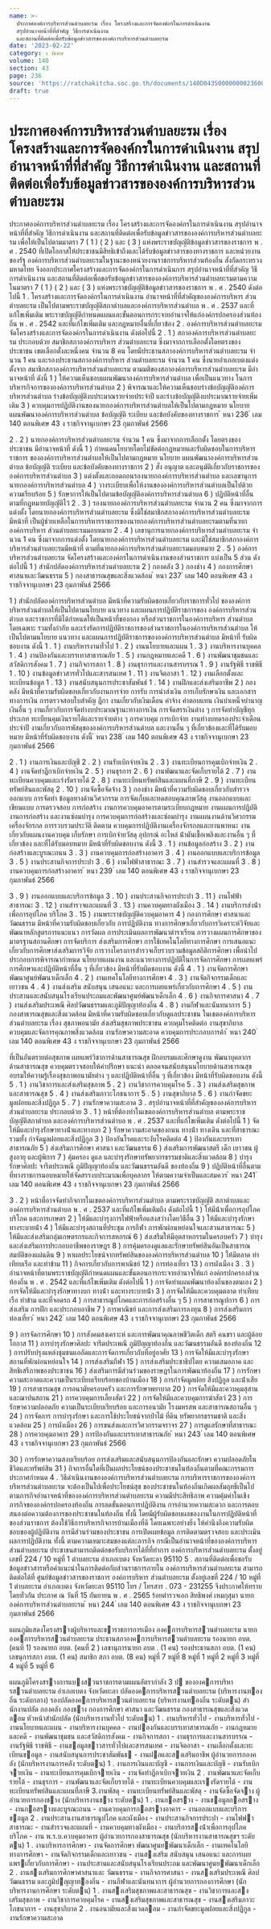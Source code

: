 ```yaml
---
name: >-
  ประกาศองค์การบริหารส่วนตำบลยะรม เรื่อง โครงสร้างและการจัดองค์กรในการดำเนินงาน
  สรุปอำนาจหน้าที่ที่สำคัญ วิธีการดำเนินงาน
  และสถานที่ติดต่อเพื่อรับข้อมูลข่าวสารขององค์การบริหารส่วนตำบลยะรม
date: '2023-02-22'
category: ง พิเศษ
volume: 140
section: 43
page: 236
source: 'https://ratchakitcha.soc.go.th/documents/140D043S0000000023600.pdf'
draft: true
---
```


# ประกาศองค์การบริหารส่วนตำบลยะรม เรื่อง โครงสร้างและการจัดองค์กรในการดำเนินงาน สรุปอำนาจหน้าที่ที่สำคัญ วิธีการดำเนินงาน และสถานที่ติดต่อเพื่อรับข้อมูลข่าวสารขององค์การบริหารส่วนตำบลยะรม

ประกาศองค์การบริหารส่วนตําบลยะรม เรื่อง โครงสร้างและการจัดองค์กรในการดําเนินงาน สรุปอํานาจหน้าที่ที่สําคัญ วิธีการดําเนินงาน และสถานที่ติดต่อเพื่อรับข้อมูลข่าวสารขององค์การบริหารส่วนตําบลยะรม เพื่อให้เป็นไปตามมาตรา 7 ( 1 ) ( 2 ) และ ( 3 ) แห่งพระราชบัญญัติข้อมูลข่าวสารของราชการ พ . ศ . 2540 ที่เปิดโอกาสให้ประชาชนมีสิทธิเข้าถึงและได้รับข้อมูลข่าวสารของทางราชการ และหน่วยงานของรัฐ องค์การบริหารส่วนตําบลยะรมในฐานะของหน่วยงานราชการบริหารส่วนท้องถิ่น สังกัดกระทรวงมหาดไทย จึงออกประกาศโครงสร้างและการจัดองค์กรในการดําเนินการ สรุปอํานาจหน้าที่ที่สําคัญ วิธีการดําเนินงาน และสถานที่ติดต่อเพื่อขอรับข้อมูลข่าวสารขององค์การบริหารส่วนตําบลยะรมตามความในมาตรา 7 ( 1 ) ( 2 ) และ ( 3 ) แห่งพระราชบัญญัติข้อมูลข่าวสารของราชการ พ . ศ . 2540 ดังต่อไปนี้ 1 . โครงสร้างและการจัดองค์กรในการดําเนินงาน อํานาจหน้าที่ที่สําคัญขององค์การบริหาร ส่วนตําบลยะรม เป็นไปตามพระราชบัญญัติสภาตําบลและองค์การบริหารส่วนตําบล พ . ศ . 2537 และที่แก้ไขเพิ่มเติม พระราชบัญญัติกําหนดแผนและขั้นตอนการกระจายอํานาจให้แก่องค์กรปกครองส่วนท้องถิ่น พ . ศ . 2542 และที่แก้ไขเพิ่มเติม และกฎหมายอื่นที่เกี่ยวข้อง 2 . องค์การบริหารส่วนตําบลยะรมจัดโครงสร้างและการจัดองค์กรในการดําเนินงาน ดังต่อไปนี้ 2 . 1 ) สภาองค์การบริหารส่วนตําบลยะรม ประกอบด้วย สมาชิกสภาองค์การบริหาร ส่วนตําบลยะรม ซึ่งมาจากการเลือกตั้งโดยตรงของประชาชน เขตเลือกตั้งละหนึ่งคน จํานวน 8 คน โดยมีประธานสภาองค์การบริหารส่วนตําบลยะรม จํานวน 1 คน และรองประธานสภาองค์การบริหาร ส่วนตําบลยะรม จํานวน 1 คน ซึ่งนายอําเภอเบตงแต่งตั้งจาก สมาชิกสภาองค์การบริหารส่วนตําบลยะรม ตามมติของสภาองค์การบริหารส่วนตําบลยะรม มีอํานาจหน้าที่ ดังนี้ 1 ) ให้ความเห็นชอบแผนพัฒนาองค์การบริหารส่วนตําบล เพื่อเป็นแนวทาง ในการบริหารกิจการขององค์การบริหารส่วนตําบล 2 ) พิจารณาและให้ความเห็นชอบร่างข้อบัญญัติองค์การบริหารส่วนตําบล ร่างข้อบัญญัติงบประมาณรายจ่ายประจําปี และร่างข้อบัญญัติงบประมาณรายจ่ายเพิ่มเติม 3 ) ควบคุมการปฏิบัติงานของนายกองค์การบริหารส่วนตําบลให้เป็นไปตามกฎหมาย นโยบาย แผนพัฒนาองค์การบริหารส่วนตําบล ข้อบัญญัติ ระเบียบ และข้อบังคับของทางราชการ ้ หนา 236 ่ เลม 140 ตอนพิเศษ 43 ง ราชกิจจานุเบกษา 23 กุมภาพันธ์ 2566

2 . 2 ) นายกองค์การบริหารส่วนตําบลยะรม จํานวน 1 คน ซึ่งมาจากการเลือกตั้ง โดยตรงของประชาชน มีอํานาจหน้าที่ ดังนี้ 1 ) กําหนดนโยบายโดยไม่ขัดต่อกฎหมายและรับผิดชอบในการบริหารราชการ ขององค์การบริหารส่วนตําบลให้เป็นไปตามกฎหมาย นโยบาย แผนพัฒนาองค์การบริหารส่วนตําบล ข้อบัญญัติ ระเบียบ และข้อบังคับของทางราชการ 2 ) สั่ง อนุญาต และอนุมัติเกี่ยวกับราชการขององค์การบริหารส่วนตําบล 3 ) แต่งตั้งและถอดถอนรองนายกองค์การบริหารส่วนตําบล และเลขานุการ นายกองค์การบริหารส่วนตําบล 4 ) วางระเบียบเพื่อให้งานขององค์การบริหารส่วนตําบลเป็นไปด้วยความเรียบร้อย 5 ) รักษาการให้เป็นไปตามข้อบัญญัติองค์การบริหารส่วนตําบล 6 ) ปฏิบัติหน้าที่อื่นตามที่กฎหมายบัญญัติไว้ 2 . 3 ) รองนายกองค์การบริหารส่วนตําบลยะรม จํานวน 2 คน ซึ่งมาจากการแต่งตั้ง โดยนายกองค์การบริหารส่วนตําบลยะรม ซึ่งมิใช่สมาชิกสภาองค์การบริหารส่วนตําบลยะรมมีหน้าที่ เป็นผู้ช่วยเหลือในการบริหารราชการของนายกองค์การบริหารส่วนตําบลยะรมตามที่นายกองค์การบริหาร ส่วนตําบลยะรมมอบหมาย 2 . 4 ) เลขานุการนายกองค์การบริหารส่วนตําบลยะรม จํานวน 1 คน ซึ่งมาจากการแต่งตั้ง โดยนายกองค์การบริหารส่วนตําบลยะรม และมิใช่สมาชิกสภาองค์การบริหารส่วนตําบลยะรมมีหน้าที่ ตามที่นายกองค์การบริหารส่วนตําบลยะรมมอบหมาย 2 . 5 ) องค์การบริหารส่วนตําบลยะรม จัดโครงสร้างและองค์กรในการดําเนินงานของส่วนราชการ แบ่งเป็น 5 ส่วน ดังต่อไปนี้ 1 ) สํานักปลัดองค์การบริหารส่วนตําบลยะรม 2 ) กองคลัง 3 ) กองช่าง 4 ) กองการศึกษา ศาสนาและวัฒนธรรม 5 ) กองสาธารณสุขและสิ่งแวดล้อม ้ หนา 237 ่ เลม 140 ตอนพิเศษ 43 ง ราชกิจจานุเบกษา 23 กุมภาพันธ์ 2566

1 ) สํานักปลัดองค์การบริหารส่วนตําบล มีหน้าที่ความรับผิดชอบเกี่ยวกับราชการทั่วไป ขององค์การบริหารส่วนตําบลให้เป็นไปตามนโยบาย แนวทาง และแผนการปฏิบัติราชการของ องค์การบริหารส่วนตําบล และราชการที่มิได้กําหนดให้เป็นหน้าที่ของกอง หรือส่วนราชการในองค์การบริหาร ส่วนตําบลโดยเฉพาะ รวมทั้งกํากับ และเร่งรัดการปฏิบัติราชการของส่วนราชการในองค์การบริหารส่วนตําบล ให้เป็นไปตามนโยบาย แนวทาง และแผนการปฏิบัติราชการขององค์การบริหารส่วนตําบล มีหน้าที่ รับผิดชอบงาน ดังนี้ 1 . 1 ) งานบริหารงานทั่วไป 1 . 2 ) งานนโยบายและแผน 1 . 3 ) งานบริหารงานบุคคล 1 . 4 ) งานป้องกันและบรรเทาสาธารณภัย 1 . 5 ) งานกฎหมายและคดี 1 . 6 ) งานพัฒนาชุมชนและสวัสดิการสังคม 1 . 7 ) งานกิจการสภา 1 . 8 ) งานธุรการและงานสารบรรณ 1 . 9 ) งานรัฐพิธี ราชพิธี 1 . 10 ) งานข้อมูลข่าวสารทั่วไปและสารสนเทศ 1 . 11 ) งานจิตอาสา 1 . 12 ) งานเลือกตั้งและทะเบียนข้อมูล 1 . 13 ) งานสนับสนุนการประชาสัมพันธ์ 1 . 14 ) งานฝึกและส่งเสริมอาชีพ 2 ) กองคลัง มีหน้าที่ความรับผิดชอบเกี่ยวกับงานการจ่าย การรับ การนําส่งเงิน การเก็บรักษาเงิน และเอกสารทางการเงิน การตรวจสอบใบสําคัญ ฎีกา งานเกี่ยวกับเงินเดือน ค่าจ้าง ค่าตอบแทน เงินบําเหน็จบํานาญ เงินอื่น ๆ งานเกี่ยวกับการจัดทํางบประมาณฐานะทางการเงิน การจัดสรรเงินต่าง ๆ การจัดทําบัญชีทุกประเภท ทะเบียนคุมเงินรายได้และรายจ่ายต่าง ๆ การควบคุม การเบิกจ่าย งานทํางบทดรองประจําเดือน ประจําปี งานเกี่ยวกับการพัสดุขององค์การบริหารส่วนตําบล และงานอื่น ๆ ที่เกี่ยวข้องและที่ได้รับมอบหมาย มีหน้าที่รับผิดชอบงาน ดังนี้ ้ หนา 238 ่ เลม 140 ตอนพิเศษ 43 ง ราชกิจจานุเบกษา 23 กุมภาพันธ์ 2566

2 . 1 ) งานการเงินและบัญชี 2 . 2 ) งานรับเบิกจ่ายเงิน 2 . 3 ) งานทะเบียนการคุมเบิกจ่ายเงิน 2 . 4 ) งานจัดทําฎีกาเบิกจ่ายเงิน 2 . 5 ) งานธุรการ 2 . 6 ) งานพัฒนาและจัดเก็บรายได้ 2 . 7 ) งานทะเบียนควบคุมและเร่งรัดรายได้ 2 . 8 ) งานทะเบียนทรัพย์สินและแผนที่ภาษี 2 . 9 ) งานทะเบียนทรัพย์สินและพัสดุ 2 . 10 ) งานจัดซื้อจัดจ้าง 3 ) กองช่าง มีหน้าที่ความรับผิดชอบเกี่ยวกับสํารวจ ออกแบบ การจัดทํา ข้อมูลทางด้านวิศวกรรม การจัดเก็บและทดสอบคุณภาพวัสดุ งานออกแบบและเขียนแบบ การตรวจสอบ การก่อสร้าง งานการควบคุมอาคารตามระเบียบกฎหมาย งานแผนการปฏิบัติ งานการก่อสร้าง และงานซ่อมบํารุง การควบคุมการก่อสร้างและซ่อมบํารุง งานแผนงานด้านวิศวกรรมเครื่องจักรกล การรวบรวมประวัติ ติดตาม ควบคุมการปฏิบัติงานเครื่องจักรกลและยานพาหนะ งานเกี่ยวกับแผนงานควบคุม เก็บรักษา การเบิกจ่ายวัสดุ อุปกรณ์ อะไหล่ น้ํามันเชื้อเพลิงและงานอื่น ๆ ที่เกี่ยวข้อง และที่ได้รับมอบหมาย มีหน้าที่รับผิดชอบงาน ดังนี้ 3 . 1 ) งานข้อมูลก่อสร้าง 3 . 2 ) งานก่อสร้างและบูรณะถนน 3 . 3 ) งานควบคุมการก่อสร้างอาคาร 3 . 4 ) งานออกแบบและบริการข้อมูล 3 . 5 ) งานประสานกิจการประปา 3 . 6 ) งานไฟฟ้าสาธารณะ 3 . 7 ) งานสํารวจและแผนที่ 3 . 8 ) งานควบคุมการก่อสร้างอาคาร ้ หนา 239 ่ เลม 140 ตอนพิเศษ 43 ง ราชกิจจานุเบกษา 23 กุมภาพันธ์ 2566

3 . 9 ) งานออกแบบและบริการข้อมูล 3 . 10 ) งานประสานกิจการประปา 3 . 11 ) งานไฟฟ้าสาธารณะ 3 . 12 ) งานสํารวจและแผนที่ 3 . 13 ) งานควบคุมทางผังเมือง 3 . 14 ) งานบริการส่งน้ําเพื่อการอุปโภค บริโภค 3 . 15 ) งานพระราชบัญญัติควบคุมอาคาร 4 ) กองการศึกษา ศาสนาและวัฒนธรรม มีหน้าที่ความรับผิดชอบเกี่ยวกับ การปฏิบัติงาน ทางการศึกษาเกี่ยวกับการวิเคราะห์วิจัยและพัฒนาหลักสูตรการแนะแนว การวัดผล การประเมินผลการพัฒนาตําราเรียน การวางแผนการศึกษาของมาตรฐานสถานศึกษา การจัดบริการ ส่งเสริมการศึกษา การใช้เทคโนโลยีทางการศึกษา การเสนอแนะเกี่ยวกับการศึกษาส่งเสริมการวิจัย การวางโครงการสํารวจเก็บรวบรวมข้อมูลสถิติการศึกษา เพื่อนําไปประกอบการพิจารณากําหนด นโยบายแผนงาน และแนวทางการปฏิบัติในการจัดการศึกษา การเผยแพร่การศึกษาและปฏิบัติหน้าที่อื่น ๆ ที่เกี่ยวข้อง มีหน้าที่รับผิดชอบงาน ดังนี้ 4 . 1 ) งานจัดการศึกษา พัฒนาศูนย์พัฒนาเด็กเล็ก 4 . 2 ) งานเทคโนโลยีทางการศึกษา 4 . 3 ) งานจัดกิจกรรมเด็กและเยาวชน 4 . 4 ) งานส่งเสริม สนับสนุน เสนอแนะ และการเผยแพร่เกี่ยวกับการศึกษา 4 . 5 ) งานประสานและสนับสนุนโรงเรียนประถมและพัฒนาศูนย์พัฒนาเด็กเล็ก 4 . 6 ) งานกิจการศาสนา 4 . 7 ) งานส่งเสริมประเพณี ศิลปวัฒนธรรมและภูมิปัญญาท้องถิ่น 4 . 8 ) งานกีฬาและนันทนาการ 5 ) กองสาธารณสุขและสิ่งแวดล้อม มีหน้าที่ความรับผิดชอบเกี่ยวกับดูแลประชาชน ในเขตองค์การบริหารส่วนตําบลยะรม เรื่อง สุขภาพอนามัย ส่งเสริมสุขภาพประชาชน ควบคุมโรคติดต่อ งานสุขาภิบาล ควบคุมและจัดการคุณภาพสิ่งแวดล้อม งานรักษาความสะอาด ควบคุมการประกอบการค้า ้ หนา 240 ่ เลม 140 ตอนพิเศษ 43 ง ราชกิจจานุเบกษา 23 กุมภาพันธ์ 2566

ที่เป็นอันตรายต่อสุขภาพ เผยแพร่วิชาการด้านสาธารณสุข ฝึกอบรมและศึกษาดูงาน พัฒนาบุคลากร ด้านสาธารณสุข ควบคุมตรวจสอบให้คําปรึกษา แนะนํา ตลอดจนสนับสนุนนโยบายด้านสาธารณสุข อบรมให้ความรู้เรื่องสุขภาพอนามัยต่าง ๆ และปฏิบัติหน้าที่อื่น ๆ ที่เกี่ยวข้อง มีหน้าที่รับผิดชอบงาน ดังนี้ 5 . 1 ) งานวิชาการและส่งเสริมสุขภาพ 5 . 2 ) งานวิชาการควบคุมโรค 5 . 3 ) งานส่งเสริมสุขภาพและสาธารณสุข 5 . 4 ) งานส่งเสริมภาวะโภชนาการ 5 . 5 ) งานสุขาภิบาล 5 . 6 ) งานกําจัดขยะมูลฝอยและสิ่งปฏิกูล 5 . 7 ) งานรักษาความสะอาด 3 . สรุปอํานาจหน้าที่ที่สําคัญขององค์การบริหารส่วนตําบลยะรม ประกอบด้วย 3 . 1 ) หน้าที่ต้องทําในเขตองค์การบริหารส่วนตําบล ตามพระราชบัญญัติสภาตําบล และองค์การบริหารส่วนตําบล พ . ศ . 2537 และที่แก้ไขเพิ่มเติม ดังต่อไปนี้ 1 ) จัดให้มีและบํารุงรักษาทางน้ําและทางบก 2 ) รักษาความสะอาดของถนน ทางน้ํา ทางเดิน และที่สาธารณะ รวมทั้ง กําจัดมูลฝอยและสิ่งปฏิกูล 3 ) ป้องกันโรคและระงับโรคติดต่อ 4 ) ป้องกันและบรรเทาสาธารณภัย 5 ) ส่งเสริมการศึกษา ศาสนา และวัฒนธรรม 6 ) ส่งเสริมการพัฒนาสตรี เด็ก เยาวชน ผู้สูงอายุ และผู้พิการ 7 ) คุ้มครอง ดูแล และบํารุงรักษาทรัพยากรธรรมชาติและสิ่งแวดล้อม 8 ) บํารุงรักษาศิลปะ จารีตประเพณี ภูมิปัญญาท้องถิ่น และวัฒนธรรมอันดี ของท้องถิ่น 9 ) ปฏิบัติหน้าที่อื่นตามที่ทางราชการมอบหมายให้จัดสรรงบประมาณเพื่อบุคลากร ให้ตามความจําเป็นและสมควร ้ หนา 241 ่ เลม 140 ตอนพิเศษ 43 ง ราชกิจจานุเบกษา 23 กุมภาพันธ์ 2566

3 . 2 ) หน้าที่อาจจัดทํากิจการในเขตองค์การบริหารส่วนตําบล ตามพระราชบัญญัติ สภาตําบลและองค์การบริหารส่วนตําบล พ . ศ . 2537 และที่แก้ไขเพิ่มเติมถึง ดังต่อไปนี้ 1 ) ให้มีน้ําเพื่อการอุปโภค บริโภค และการเกษตร 2 ) ให้มีและบํารุงการไฟฟ้าหรือแสงสว่างโดยวิธีอื่น 3 ) ให้มีและบํารุงรักษาทางระบายน้ํา 4 ) ให้มีและบํารุงสถานที่ประชุม การกีฬา การพักผ่อนหย่อนใจและสวนสาธารณะ 5 ) ให้มีและส่งเสริมกลุ่มเกษตรกรและกิจการสหกรณ์ 6 ) ส่งเสริมให้มีอุตสาหกรรมในครอบครัว 7 ) บํารุงและส่งเสริมการประกอบอาชีพของราษฎร 8 ) การคุ้มครองดูแลและรักษาทรัพย์สินอันเป็นสาธารณสมบัติของแผ่นดิน 9 ) หาผลประโยชน์จากทรัพย์สินขององค์การบริหารส่วนตําบล 10 ) ให้มีตลาด ท่าเทียบเรือ และท่าข้าม 11 ) กิจการเกี่ยวกับการพาณิชย์ 12 ) การท่องเที่ยว 13 ) การผังเมือง 3 . 3 ) อํานาจหน้าที่ตามพระราชบัญญัติกําหนดแผนและขั้นตอนการกระจายอํานาจให้แก่ องค์กรปกครองส่วนท้องถิ่น พ . ศ . 2542 และที่แก้ไขเพิ่มเติม ดังต่อไปนี้ 1 ) การจัดทําแผนพัฒนาท้องถิ่นของตนเอง 2 ) การจัดให้มีและบํารุงรักษาทางบก ทางน้ํา และทางระบายน้ํา 3 ) การจัดให้มีและควบคุมตลาด ท่าเทียบเรือ ท่าข้าม และที่จอดรถ 4 ) การสาธารณูปโภคและการก่อสร้างอื่น ๆ 5 ) การสาธารณูปการ 6 ) การส่งเสริม การฝึก และประกอบอาชีพ 7 ) การพาณิชย์ และการส่งเสริมการลงทุน 8 ) การส่งเสริมการท่องเที่ยว ้ หนา 242 ่ เลม 140 ตอนพิเศษ 43 ง ราชกิจจานุเบกษา 23 กุมภาพันธ์ 2566

9 ) การจัดการศึกษา 10 ) การสังคมสงเคราะห์ และการพัฒนาคุณภาพชีวิตเด็ก สตรี คนชรา และผู้ด้อยโอกาส 11 ) การบํารุงรักษาศิลปะ จารีตประเพณี ภูมิปัญญาท้องถิ่น และวัฒนธรรมอันดี ของท้องถิ่น 12 ) การปรับปรุงแหล่งชุมชนแออัดและการจัดการเกี่ยวกับที่อยู่อาศัย 13 ) การจัดให้มีและบํารุงรักษาสถานที่พักผ่อนหย่อนใจ 14 ) การส่งเสริมกีฬา 15 ) การส่งเสริมประชาธิปไตย ความเสมอภาค และสิทธิเสรีภาพของประชาชน 16 ) ส่งเสริมการมีส่วนร่วมของราษฎรในการพัฒนาท้องถิ่น 17 ) การรักษาความสะอาดและความเป็นระเบียบเรียบร้อยของบ้านเมือง 18 ) การกําจัดมูลฝอย สิ่งปฏิกูล และน้ําเสีย 19 ) การสาธารณสุข การอนามัยครอบครัว และการรักษาพยาบาล 20 ) การจัดให้มีและควบคุมสุสานและฌาปนสถาน 21 ) การควบคุมการเลี้ยงสัตว์ 22 ) การจัดให้มีและควบคุมการฆ่าสัตว์ 23 ) การรักษาความปลอดภัย ความเป็นระเบียบเรียบร้อย และการอนามัย โรงมหรสพ และสาธารณสถานอื่น ๆ 24 ) การจัดการ การบํารุงรักษา และการใช้ประโยชน์จากป่าไม้ ที่ดิน ทรัพยากรธรรมชาติ และสิ่งแวดล้อม 25 ) การผังเมือง 26 ) การขนส่งและการวิศวกรรมจราจร 27 ) การดูแลรักษาที่สาธารณะ 28 ) การควบคุมอาคาร 29 ) การป้องกันและบรรเทาสาธารณภัย ้ หนา 243 ่ เลม 140 ตอนพิเศษ 43 ง ราชกิจจานุเบกษา 23 กุมภาพันธ์ 2566

30 ) การรักษาความสงบเรียบร้อย การส่งเสริมและสนับสนุนการป้องกันและรักษา ความปลอดภัยในชีวิตและทรัพย์สิน 31 ) กิจการอื่นใดที่เป็นผลประโยชน์ของประชาชนในท้องถิ่นตามที่คณะกรรมการ ประกาศกําหนด 4 . วิธีดําเนินงานขององค์การบริหารส่วนตําบลยะรม การบริหารราชการขององค์การบริหารส่วนตําบลยะรม จะต้องเป็นไปเพื่อประโยชน์สุข ของประชาชนในท้องถิ่นเกิดผลสัมฤทธิ์เป็นไปตามภารกิจอํานาจหน้าที่ขององค์การบริหารส่วนตําบลยะรม ความมีประสิทธิภาพ ความคุ้มค่าในเชิงภารกิจขององค์กรปกครองท้องถิ่น การลดขั้นตอนการปฏิบัติงาน การอํานวยความสะดวก และการตอบสนองต่อความต้องการของประชาชนในท้องถิ่น ทั้งนี้ โดยมีผู้รับผิดชอบผลของงานในการปฏิบัติหน้าที่ของส่วนราชการ ต้องใช้วิธีการบริหารกิจการบ้านเมืองที่ดี โดยเฉพาะอย่างยิ่ง ให้คํานึงถึงความรับผิดชอบของผู้ปฏิบัติงาน การมีส่วนร่วมของประชาชน การเปิดเผยข้อมูล การติดตามตรวจสอบ และประเมินผลการปฏิบัติงาน ทั้งนี้ ตามความเหมาะสมของแต่ละภารกิจ กรณีเป็นอํานาจหน้าที่ขององค์การบริหารส่วนตําบลยะรม ประชาชนสามารถติดต่อขอรับบริการได้ที่ที่ทําการ องค์การบริหารส่วนตําบลยะรม ตั้งอยู่เลขที่ 224 / 10 หมู่ที่ 1 ตําบลยะรม อําเภอเบตง จังหวัดยะลา 95110 5 . สถานที่ติดต่อเพื่อขอรับข้อมูลข่าวสารหรือคําแนะนําในการติดต่อกับส่วนราชการภายใน องค์การบริหารส่วนตําบลยะรม สามารถติดต่อได้ที่ ศูนย์ข้อมูลข่าวสารของราชการ องค์การบริหาร ส่วนตําบลยะรม ตั้งอยู่เลขที่ 224 / 10 หมู่ที่ 1 ตําบลยะรม อําเภอเบตง จังหวัดยะลา 95110 โทร / โทรสาร . 073 - 231255 จึงประกาศให้ทราบโดยทั่วกัน ประกาศ ณ วันที่ 15 กันยายน พ . ศ . 2565 ร้อยตํารวจเอก สิทธิพงศ์ เหมกุสุมา นายกองค์การบริหารส่วนตําบลยะรม ้ หนา 244 ่ เลม 140 ตอนพิเศษ 43 ง ราชกิจจานุเบกษา 23 กุมภาพันธ์ 2566

แผนภูมิแสดงโครงสรางผู้บริหารและขาราชการการเมือง องคการบริหารสวนตําบลยะรม นายกองคการบริหารสวนตําบลยะรม ประธานสภาองคการบริหารสวนตําบลยะรม รองนายก อบต. (คนที่ 1) รองนายก อบต. (คนที่ 2 ) เลขานุการนายก อบต . (1 คน) รองประธานสภา อบต. (1 คน) เลขนุการสภา อบต. (1 คน) สมาชิก สภา อบต. (8 คน) หมู่ที่ 7 หมู่ที่ 8 หมู่ที่ 1 หมู่ที่ 2 หมู่ที่ 3 หมู่ที่ 4 หมู่ที่ 5 หมู่ที่ 6

แผนภูมิโครงสรางการแบงสวนราชการตามแผนอัตรากําลัง 3 ป ขององคการบริหารสวนตําบลยะรม อําเภอเบตง จังหวัดยะลา ปลัดองคการบริหารสวนตําบลยะรม (บริหารงานทองถิ่น ระดับกลาง) รองปลัดองคการบริหารสวนตําบลยะรม (บริหารงานทองถิ่น ระดับตน) สํานักงานปลัด กองคลัง กองชาง กองการศึกษา ศาสนา และวัฒนธรรม กองสาธารณสุขและสิ่งแวดลอม หัวหน้าสํานักปลัด (นักบริหารงานทั่วไป ระดับตน) 1 . งานบริหารทั่วไป - งานบริหารทั่วไป - งานนโยบายและแผน - งานบริหารงานบุคคล - งานปองกันและบรรเทาสาธารณภัย - งานกฎหมายและคดี - งานพัฒนาชุมชน และสวัสดิการสังคม - งานกิจการสภา - งานธุรการและงานสารบรรณ - งานรัฐพิธี ราชพิธี - งานขอมูลขาวสารทั่วไปและสารสนเทศ - งานจิตอาสา - งานเลือกตั้งและทะเบียนขอมูล - งานสนับสนุนการประชาสัมพันธ - งานฝกและสงเสริมอาชีพ ผู้อํานวยการกองคลัง (นักบริหารงานการคลัง ระดับตน) 1 . งานการเงินและบัญชี - งานการเงินและบัญชี - งานรับเบิกจายเงิน - งานทะเบียนการคุมเบิกจายเงิน - งานจัดทําฎีกาเบิกจายเงิน 2 . งานพัฒนาและจัดเก็บรายได้ - งานธุรการ - งานพัฒนาและจัดเก็บรายได้ - งานทะเบียนควบคุมและเรงรัดรายได้ - งานทะเบียนทรัพย์สินและแผนที่ภาษี 3.งานพัสดุ - งานทะเบียนทรัพย์สินและพัสดุ - งานจัดซื้อจัดจาง ผู้อํานวยการกองชาง (นักบริหารงานชาง ระดับตน) 1 . งานกอสราง - งานขอมูลกอสราง - งานกอสรางและบูรณะถนน - งานควบคุมการกอสรางอาคาร - งานออกแบบและบริการขอมูล 2 . งานประสานงานสาธารณูปโภค และผังเมือง - งานประสานกิจการประปา - งานไฟฟาสาธารณะ - งานสํารวจและแผนที่ - งานควบคุมทางผังเมือง - งานบริการสงน้ําเพื่อการอุปโภค บริโภค - งาน พ.ร.บ.ควบคุมอาคาร ผู้อํานวยการกองสาธารณสุข (นักบริหารงานสาธารณสุขฯ ระดับตน) 1 . งานบริหารการศึกษา - งานจัดการศึกษา พัฒนาศูนยพัฒนาเด็กเล็ก - งานเทคโนโลยีทางการศึกษา - งานจัดกิจกรรมเด็กและเยาวชน - งานสงเสริม สนับสนุน เสนอแนะ และการเผยแพรเกี่ยวกับการศึกษา - งานประสานและสนับสนุนโรงเรียนประถม และพัฒนาศูนยพัฒนาเด็กเล็ก 2 . งานสงเสริมการศึกษาศาสนาและ วัฒนธรรม - งานกิจการศาสนา - งานสงเสริมประเพณี ศิลปวัฒนธรรม และภูมิปญญาทองถิ่น - งานกีฬาและนันทนาการ ผู้อํานวยการกองการศึกษา (นักบริหารงานการศึกษา ระดับตน) 1 . งานสงเสริมสุขภาพและสาธารณสุข - งานวิชาการและสงเสริมสุขภาพ - งานวิชาการควบคุมโรค - งานสงเสริมสุขภาพและสาธารณสุข - งานสงเสริมภาวะโภชนาการ - งานสุขาภิบาล 2 . งานอนามัยและสิ่งแวดลอม - งานกําจัดขยะมูลฝอยและสิ่งปฏิกูล - งานรักษาความสะอาด
